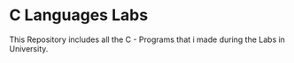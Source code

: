 
# C Languages Labs

This Repository includes all the C - Programs that i made during the Labs in University.

